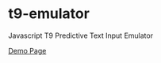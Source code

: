 t9-emulator
===========

Javascript T9 Predictive Text Input Emulator

[Demo Page](http://www.sainsmograf.com/labs/t9-emulator/)
